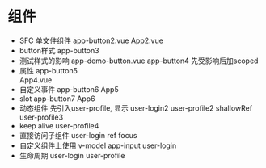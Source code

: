 # 组件

- SFC  单文件组件
    app-button2.vue  App2.vue
- button样式   app-button3
- 测试样式的影响
    app-demo-button.vue
    app-button4
    先受影响后加scoped
- 属性
    app-button5  
    App4.vue
- 自定义事件
    app-button6
    App5
- slot
    app-button7
    App6
- 动态组件
    先引入user-profile, 显示 
    user-login2
    user-profile2   shallowRef
    user-profile3
- keep alive 
    user-profile4
- 直接访问子组件
    user-login  ref  focus 
- 自定义组件上使用 v-model
    app-input
    user-login
- 生命周期
    user-login
    user-profile

